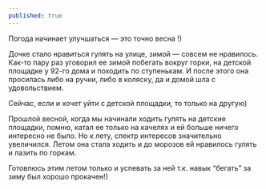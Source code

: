 ```yaml
---
published: true
---
```

Погода начинает улучшаться — это точно весна !)

Дочке стало нравиться гулять на улице, зимой — совсем не нравилось. Как-то пару раз уговорил ее зимой побегать вокруг горки, на детской площадке у 92-го дома и походить по ступенькам. И после этого она просилась либо на ручки, либо в коляску, да и домой шла с удовольствием.

Сейчас, если и хочет уйти с детской площадки, то только на другую)

Прошлой весной, когда мы начинали ходить гулять на детские площадки, помню, катал ее только на качелях и ей больше ничего интересно не было. Но к лету, спектр интересов значительно увеличился. Летом она стала ходить и до морозов ей нравилось гулять и лазить по горкам.

Готовлюсь этим летом только и успевать за ней т.к. навык “бегать” за зиму был хорошо прокачен!)
